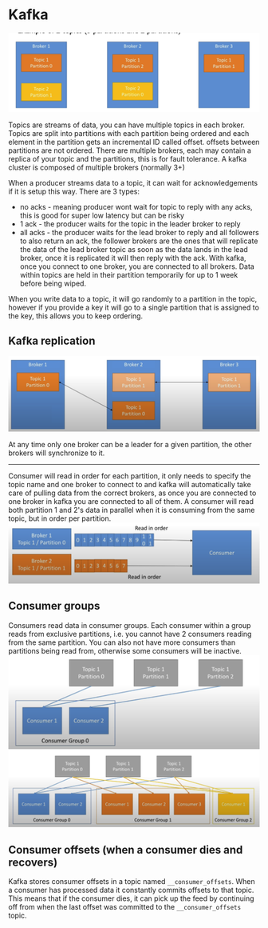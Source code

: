 # Kafka

![alt text](kafka-basic.png)

Topics are streams of data, you can have multiple topics in each broker.
Topics are split into partitions with each partition being ordered and each element in the partition gets an incremental ID called offset.
offsets between partitions are not ordered.
There are multiple brokers, each may contain a replica of your topic and the partitions, this is for fault tolerance.
A kafka cluster is composed of multiple brokers (normally 3+)

When a producer streams data to a topic, it can wait for acknowledgements if it is setup this way. There are 3 types:

- no acks - meaning producer wont wait for topic to reply with any acks, this is good for super low latency but can be risky
- 1 ack - the producer waits for the topic in the leader broker to reply
- all acks - the producer waits for the lead broker to reply and all followers to also return an ack, the follower brokers are the ones that will replicate
  the data of the lead broker topic as soon as the data lands in the lead broker, once it is replicated it will then reply with the ack.
  With kafka, once you connect to one broker, you are connected to all brokers.
  Data within topics are held in their partition temporarily for up to 1 week before being wiped.

When you write data to a topic, it will go randomly to a partition in the topic, however if you provide a key it will go to a single partition that is assigned to the key, this allows you to keep ordering.

## Kafka replication

![alt text](kafka-replication.png)

At any time only one broker can be a leader for a given partition, the other brokers will synchronize to it.

---

Consumer will read in order for each partition, it only needs to specify the topic name and one broker to connect to and kafka will automatically take care of pulling data from the correct brokers, as once you are connected to one broker in kafka you are connected to all of them.
A consumer will read both partition 1 and 2's data in parallel when it is consuming from the same topic, but in order per partition.
![alt text](kafka-parallelism.png)

## Consumer groups

Consumers read data in consumer groups.
Each consumer within a group reads from exclusive partitions, i.e. you cannot have 2 consumers reading from the same partition.
You can also not have more consumers than partitions being read from, otherwise some consumers will be inactive.
![alt text](consumer-groups.png)
![alt text](consumer-groups-2.png)

## Consumer offsets (when a consumer dies and recovers)

Kafka stores consumer offsets in a topic named `__consumer_offsets`. When a consumer has processed data it constantly commits offsets to that topic. This means that if the consumer dies, it can pick up the feed by continuing off from when the last offset was committed to the `__consumer_offsets` topic.

